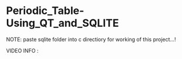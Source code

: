 # Periodic_Table-Using_QT_and_SQLITE

NOTE: paste sqlite folder into c directiory for working of this project...!

VIDEO INFO :

